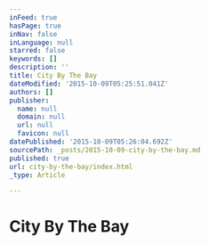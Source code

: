 ```yaml
---
inFeed: true
hasPage: true
inNav: false
inLanguage: null
starred: false
keywords: []
description: ''
title: City By The Bay
dateModified: '2015-10-09T05:25:51.041Z'
authors: []
publisher:
  name: null
  domain: null
  url: null
  favicon: null
datePublished: '2015-10-09T05:26:04.692Z'
sourcePath: _posts/2015-10-09-city-by-the-bay.md
published: true
url: city-by-the-bay/index.html
_type: Article

---
```

# City By The Bay